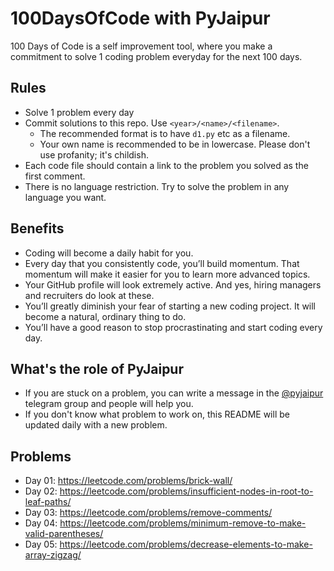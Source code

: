# 100DaysOfCode with PyJaipur

100 Days of Code is a self improvement tool, where you make a commitment to solve 1 coding problem everyday for the next 100 days.

## Rules

- Solve 1 problem every day
- Commit solutions to this repo. Use `<year>/<name>/<filename>`.
    - The recommended format is to have `d1.py` etc as a filename.
    - Your own name is recommended to be in lowercase. Please don't use profanity; it's childish.
- Each code file should contain a link to the problem you solved as the first comment.
- There is no language restriction. Try to solve the problem in any language you want.


## Benefits

* Coding will become a daily habit for you.
* Every day that you consistently code, you’ll build momentum. That momentum will make it easier for you to learn more advanced topics.
* Your GitHub profile will look extremely active. And yes, hiring managers and recruiters do look at these.
* You’ll greatly diminish your fear of starting a new coding project. It will become a natural, ordinary thing to do.
* You’ll have a good reason to stop procrastinating and start coding every day.

## What's the role of PyJaipur

- If you are stuck on a problem, you can write a message in the [@pyjaipur](https://t.me/pyjaipur) telegram group and people will help you.
- If you don't know what problem to work on, this README will be updated daily with a new problem.


## Problems

- Day 01: https://leetcode.com/problems/brick-wall/
- Day 02: https://leetcode.com/problems/insufficient-nodes-in-root-to-leaf-paths/
- Day 03: https://leetcode.com/problems/remove-comments/
- Day 04: https://leetcode.com/problems/minimum-remove-to-make-valid-parentheses/
- Day 05: https://leetcode.com/problems/decrease-elements-to-make-array-zigzag/
